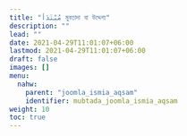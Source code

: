 ```yaml
---
title: "مُبْتَدَأ মুবতাদা বা উদ্দেশ্য"
description: ""
lead: ""
date: 2021-04-29T11:01:07+06:00
lastmod: 2021-04-29T11:01:07+06:00
draft: false
images: []
menu: 
  nahw:
    parent: "joomla_ismia_aqsam"
    identifier: mubtada_joomla_ismia_aqsam
weight: 10
toc: true
---
```



